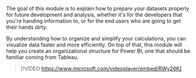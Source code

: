 The goal of this module is to explain how to prepare your datasets properly for future development and analysis, whether it's for the developers that you're handing information to, or for the end users who are going to get their hands dirty. 

By understanding how to organize and simplify your calculations, you can visualize data faster and more efficiently. On top of that, this module will help you create an organizational structure for Power BI, one that should be familiar coming from Tableau.

> [!VIDEO https://www.microsoft.com/videoplayer/embed/RWy26K]
